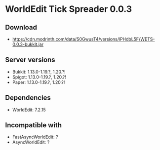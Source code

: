 # WorldEdit Tick Spreader 0.0.3

## Download
- https://cdn.modrinth.com/data/S0GwusT4/versions/lPHdbL5F/WETS-0.0.3-bukkit.jar

## Server versions
- Bukkit: 1.13.0-1.19.?, 1.20.?!
- Spigot: 1.13.0-1.19.?, 1.20.?!
- Paper: 1.13.0-1.19.?, 1.20.?!

## Dependencies
- WorldEdit: 7.2.15

## Incompatible with
- FastAsyncWorldEdit: ?
- AsyncWorldEdit: ?